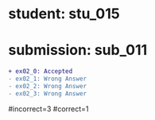 # student: stu_015
# submission: sub_011

```diff
+ ex02_0: Accepted
- ex02_1: Wrong Answer
- ex02_2: Wrong Answer
- ex02_3: Wrong Answer
```
#incorrect=3
#correct=1
